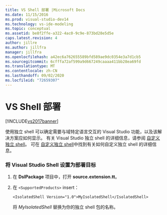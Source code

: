 ```yaml
---
title: VS Shell 部署 |Microsoft Docs
ms.date: 11/15/2016
ms.prod: visual-studio-dev14
ms.technology: vs-ide-modeling
ms.topic: conceptual
ms.assetid: be8f2ffe-a322-4ac0-9c9e-873bd28e5d5e
caps.latest.revision: 4
author: jillre
ms.author: jillfra
manager: jillfra
ms.openlocfilehash: a42ec6a762655589bfd589ae9dc0354e3a7d1cb5
ms.sourcegitcommit: 6cfffa72af599a9d667249caaaa411bb28ea69fd
ms.translationtype: MT
ms.contentlocale: zh-CN
ms.lasthandoff: 09/02/2020
ms.locfileid: "72659307"
---
```

# <a name="vs-shell-deployment"></a>VS Shell 部署
[!INCLUDE[vs2017banner](../includes/vs2017banner.md)]

使用独立 shell 可以确定需要与域特定语言交互的 Visual Studio 功能，以及该解决方案应如何显示。 有关 Visual Studio 独立 shell 的详细信息，请参阅 [自定义独立 shell](../extensibility/customizing-the-isolated-shell.md)。 可在 [自定义独立 shell](https://msdn.microsoft.com/d75463cd-1155-42e4-8b7a-046ed6becbbf)中找到有关如何自定义独立 shell 的详细信息。

### <a name="to-set-a-visual-studio-shell-as-the-deployment-target"></a>将 Visual Studio Shell 设置为部署目标

1. 在 **DslPackage** 项目中，打开 **source.extension.tt**。

2. 在 `<SupportedProducts>` insert：

    ```
    <IsolatedShell Version="1.0">MyIsolatedShell</IsolatedShell>
    ```

     将 *MyIsolatedShell* 替换为你的独立 shell 包的名称。
